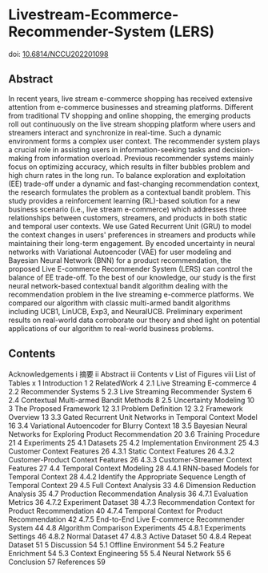 # Livestream-Ecommerce-Recommender-System (LERS)

doi: [10.6814/NCCU202201098](http://thesis.lib.nccu.edu.tw/cgi-bin/gs32/gsweb.cgi?o=dallcdr&s=id=%22G0109356002%22.&searchmode=basic)

## Abstract

In recent years, live stream e-commerce shopping has received extensive attention from e-commerce businesses and streaming platforms. Different from traditional TV shopping and online shopping, the emerging products roll out continuously on the live stream shopping platform where users and streamers interact and synchronize in real-time. Such a dynamic environment forms a complex user context. The recommender system plays a crucial role in assisting users in information-seeking tasks and decision-making from information overload. Previous recommender systems mainly focus on optimizing accuracy, which results in filter bubbles problem and high churn rates in the long run. To balance exploration and exploitation (EE) trade-off under a dynamic and fast-changing recommendation context, the research formulates the problem as a contextual bandit problem. This study provides a reinforcement learning (RL)-based solution for a new business scenario (i.e., live stream e-commerce) which addresses three relationships between customers, streamers, and products in both static and temporal user contexts. We use Gated Recurrent Unit (GRU) to model the context changes in users' preferences in streamers and products while maintaining their long-term engagement. By encoded uncertainty in neural networks with Variational Autoencoder (VAE) for user modeling and Bayesian Neural Network (BNN) for a product recommendation, the proposed Live E-commerce Recommender System (LERS) can control the balance of EE trade-off. To the best of our knowledge, our study is the first neural network-based contextual bandit algorithm dealing with the recommendation problem in the live streaming e-commerce platforms. We compared our algorithm with classic multi-armed bandit algorithms including UCB1, LinUCB, Exp3, and NeuralUCB. Preliminary experiment results on real-world data corroborate our theory and shed light on potential applications of our algorithm to real-world business problems.

## Contents

Acknowledgements  i 
摘要  ii 
Abstract  iii 
Contents  v 
List of Figures  viii 
List of Tables  x
1 Introduction  1
2 RelatedWork  4
2.1 Live Streaming E-commerce  4
2.2 Recommender Systems  5
2.3 Live Streaming Recommender System  6
2.4 Contextual Multi-armed Bandit Methods  8
2.5 Uncertainty Modeling  10
3 The Proposed Framework  12
3.1 Problem Definition  12
3.2 Framework Overview  13
3.3 Gated Recurrent Unit Networks in Temporal Context Model  16
3.4 Variational Autoencoder for Blurry Context  18
3.5 Bayesian Neural Networks for Exploring Product Recommendation  20
3.6 Training Procedure  21
4 Experiments  25
4.1 Datasets  25
4.2 Implementation Environment  25
4.3 Customer Context Features  26
4.3.1 Static Context Features  26 
4.3.2 Customer-Product Context Features  26 
4.3.3 Customer-Streamer Context Features  27
4.4 Temporal Context Modeling  28 
4.4.1 RNN-based Models for Temporal Context  28
4.4.2 Identify the Appropriate Sequence Length of Temporal Context  29
4.5 Full Context Analysis  33
4.6 Dimension Reduction Analysis  35
4.7 Production Recommendation Analysis  36
4.7.1 Evaluation Metrics  36
4.7.2 Experiment Dataset  38
4.7.3 Recommendation Context for Product Recommendation  40
4.7.4 Temporal Context for Product Recommendation  42
4.7.5 End-to-End Live E-commerce Recommender System  44
4.8 Algorithm Comparison Experiments  45 
4.8.1 Experiments Settings  46 
4.8.2 Normal Dataset  47 
4.8.3 Active Dataset  50 
4.8.4 Repeat Dataset  51
5 Discussion  54 
5.1 Offline Environment  54
5.2 Feature Enrichment  54 
5.3 Context Engineering  55 
5.4 Neural Network  55
6 Conclusion  57 
References  59